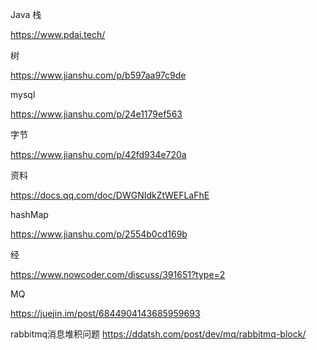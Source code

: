 Java 栈

https://www.pdai.tech/



树

https://www.jianshu.com/p/b597aa97c9de



mysql

https://www.jianshu.com/p/24e1179ef563



字节

https://www.jianshu.com/p/42fd934e720a



资料

https://docs.qq.com/doc/DWGNIdkZtWEFLaFhE



hashMap

https://www.jianshu.com/p/2554b0cd169b



经

https://www.nowcoder.com/discuss/391651?type=2



MQ

https://juejin.im/post/6844904143685959693

rabbitmq消息堆积问题 https://ddatsh.com/post/dev/mq/rabbitmq-block/

